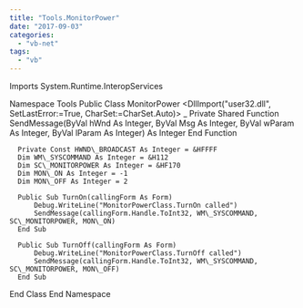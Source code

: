 ```yaml
---
title: "Tools.MonitorPower"
date: "2017-09-03"
categories: 
  - "vb-net"
tags: 
  - "vb"
---
```


Imports System.Runtime.InteropServices
 
Namespace Tools
  Public Class MonitorPower
      <DllImport("user32.dll", SetLastError:=True, CharSet:=CharSet.Auto)> \_
      Private Shared Function SendMessage(ByVal hWnd As Integer, ByVal Msg As Integer, ByVal wParam As Integer, ByVal lParam As Integer) As Integer
      End Function
 
      Private Const HWND\_BROADCAST As Integer = &HFFFF
      Dim WM\_SYSCOMMAND As Integer = &H112
      Dim SC\_MONITORPOWER As Integer = &HF170
      Dim MON\_ON As Integer = -1
      Dim MON\_OFF As Integer = 2
 
      Public Sub TurnOn(callingForm As Form)
          Debug.WriteLine("MonitorPowerClass.TurnOn called")
          SendMessage(callingForm.Handle.ToInt32, WM\_SYSCOMMAND, SC\_MONITORPOWER, MON\_ON)
      End Sub
 
      Public Sub TurnOff(callingForm As Form)
          Debug.WriteLine("MonitorPowerClass.TurnOff called")
          SendMessage(callingForm.Handle.ToInt32, WM\_SYSCOMMAND, SC\_MONITORPOWER, MON\_OFF)
      End Sub
  End Class
End Namespace
